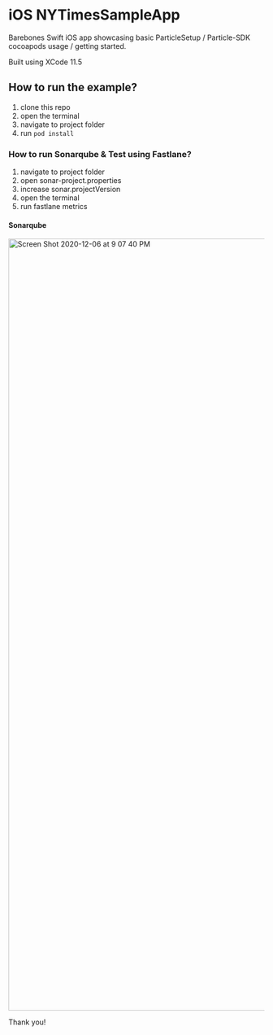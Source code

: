 # iOS NYTimesSampleApp

Barebones Swift iOS app showcasing basic ParticleSetup / Particle-SDK cocoapods usage / getting started.

Built using XCode 11.5

## How to run the example?

1. clone this repo
2. open the terminal
2. navigate to project folder
3. run `pod install`

### How to run Sonarqube & Test using Fastlane?
1. navigate to project folder
2. open sonar-project.properties
3. increase sonar.projectVersion
4. open the terminal
5. run fastlane metrics

#### Sonarqube

<img width="1518" alt="Screen Shot 2020-12-06 at 9 07 40 PM" src="https://user-images.githubusercontent.com/35212533/101287196-40069880-3808-11eb-8640-c6bf48d400a6.png">

Thank you!
